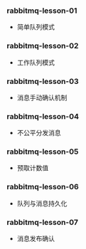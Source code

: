 ### rabbitmq-lesson-01

- 简单队列模式

### rabbitmq-lesson-02

- 工作队列模式

### rabbitmq-lesson-03

- 消息手动确认机制

### rabbitmq-lesson-04

- 不公平分发消息

### rabbitmq-lesson-05

- 预取计数值

### rabbitmq-lesson-06

- 队列与消息持久化

### rabbitmq-lesson-07

- 消息发布确认

